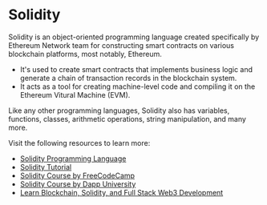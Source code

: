 # Solidity

Solidity is an object-oriented programming language created specifically by Ethereum Network team for constructing smart contracts on various blockchain platforms, most notably, Ethereum.

* It's used to create smart contracts that implements business logic and generate a chain of transaction records in the blockchain system.
* It acts as a tool for creating machine-level code and compiling it on the Ethereum Vitural Machine (EVM).

Like any other programming languages, Solidity also has variables, functions, classes, arithmetic operations, string manipulation, and many more.

Visit the following resources to learn more:

- [Solidity Programming Language](https://soliditylang.org/)
- [Solidity Tutorial](https://www.tutorialspoint.com/solidity/index.htm)
- [Solidity Course by FreeCodeCamp](https://www.youtube.com/watch?v=ipwxYa-F1uY)
- [Solidity Course by Dapp University](https://www.youtube.com/watch?v=EhPeHeoKF88)
- [Learn Blockchain, Solidity, and Full Stack Web3 Development](https://youtu.be/gyMwXuJrbJQ)
